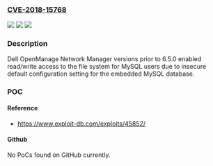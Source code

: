 ### [CVE-2018-15768](https://cve.mitre.org/cgi-bin/cvename.cgi?name=CVE-2018-15768)
![](https://img.shields.io/static/v1?label=Product&message=OpenManage%20Network%20Manager&color=blue)
![](https://img.shields.io/static/v1?label=Version&message=n%2Fa&color=blue)
![](https://img.shields.io/static/v1?label=Vulnerability&message=Insecure%20MySQL%20Configuration%20Vulnerability&color=brighgreen)

### Description

Dell OpenManage Network Manager versions prior to 6.5.0 enabled read/write access to the file system for MySQL users due to insecure default configuration setting for the embedded MySQL database.

### POC

#### Reference
- https://www.exploit-db.com/exploits/45852/

#### Github
No PoCs found on GitHub currently.

